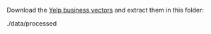 Download the [Yelp business vectors](http://seas.upenn.edu/~acocos/yelp/yelp.t10.zip) and extract them in this folder:

./data/processed